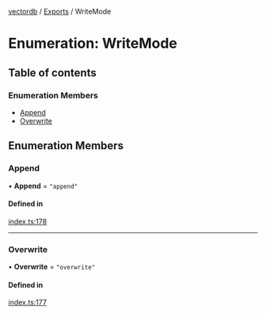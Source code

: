 [vectordb](../README.md) / [Exports](../modules.md) / WriteMode

# Enumeration: WriteMode

## Table of contents

### Enumeration Members

- [Append](WriteMode.md#append)
- [Overwrite](WriteMode.md#overwrite)

## Enumeration Members

### Append

• **Append** = ``"append"``

#### Defined in

[index.ts:178](https://github.com/lancedb/lancedb/blob/6d6e80b/node/src/index.ts#L178)

___

### Overwrite

• **Overwrite** = ``"overwrite"``

#### Defined in

[index.ts:177](https://github.com/lancedb/lancedb/blob/6d6e80b/node/src/index.ts#L177)
